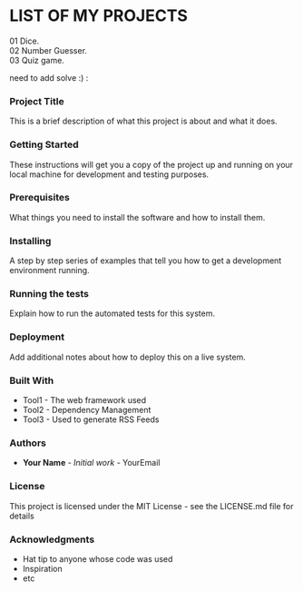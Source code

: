 # LIST OF MY PROJECTS 
01 Dice.  
02 Number Guesser.  
03 Quiz game.  

need to add solve :) :
### Project Title
This is a brief description of what this project is about and what it does.
### Getting Started
These instructions will get you a copy of the project up and running on your local machine for development and testing purposes.
### Prerequisites
What things you need to install the software and how to install them.
### Installing
A step by step series of examples that tell you how to get a development environment running.
### Running the tests
Explain how to run the automated tests for this system.
### Deployment
Add additional notes about how to deploy this on a live system.
### Built With
* Tool1 - The web framework used
* Tool2 - Dependency Management
* Tool3 - Used to generate RSS Feeds
### Authors
* **Your Name** - *Initial work* - YourEmail
### License
This project is licensed under the MIT License - see the LICENSE.md file for details
### Acknowledgments
* Hat tip to anyone whose code was used
* Inspiration
* etc
